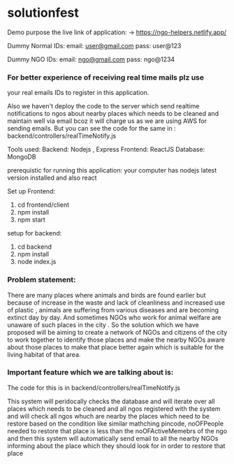 # solutionfest
Demo purpose the live link of application:
-> https://ngo-helpers.netlify.app/

Dummy Normal IDs:
email: user@gmail.com
pass: user@123

Dummy NGO IDs:
email: ngo@gmail.com
pass: ngo@1234

### For better experience of receiving real time mails plz use 
your real emails IDs to register in this application.

Also we haven't deploy the code to the server which send realtime notifications to  ngos about nearby 
places which needs to be cleaned and maintain well via email 
bcoz it will charge us as we are using AWS for sending emails. 
But you can see the code for the same in : 
backend/controllers/realTimeNotify.js

Tools used:
Backend: Nodejs , Express
Frontend: ReactJS
Database: MongoDB

prerequistic for running this application:
your computer has nodejs latest version installed and also react

Set up Frontend:

1) cd frontend/client
2) npm install
3) npm start

setup for backend:

1) cd backend
2) npm install
3) node index.js



### Problem statement:
There are many places where animals and birds are found earlier but because of increase in the waste and lack of cleanliness and increased use of plastic , animals are suffering
from various diseases and are becoming extinct day by day. And sometimes  NGOs who work for animal welfare are unaware of such places in the city . So the solution which we have
proposed will be aiming to create a network of NGOs and citizens of the city to work together to identify those places and make the nearby NGOs aware about those places to make
that place better again which is suitable for the living habitat of that area.

###  Important feature which we are talking about is:

The code for this is in backend/controllers/realTimeNotify.js

This system will peridocally checks the database and will iterate over all places which needs to be cleaned and all ngos registered with the system and will check
all ngos whuch are nearby the places which need to be restore based on the condition like similar mathching pincode, noOFPeople needed to restore that place is less than
the noOFActiveMemebrs of the ngo and then this system will automatically send email to all the nearby NGOs informing about the place which they should look for
in order to restore that place




